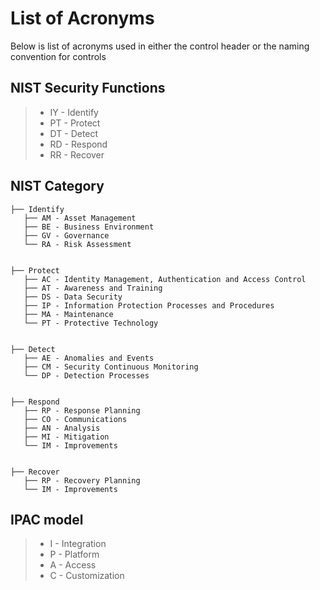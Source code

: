 # List of Acronyms

Below is list of acronyms used in either the control header or the naming convention for controls

## NIST Security Functions
>
> - IY - Identify
> - PT - Protect
> - DT - Detect
> - RD - Respond
> - RR - Recover

## NIST Category

    ├── Identify
       ├── AM - Asset Management
       ├── BE - Business Environment
       ├── GV - Governance
       └── RA - Risk Assessment


    ├── Protect
       ├── AC - Identity Management, Authentication and Access Control
       ├── AT - Awareness and Training
       ├── DS - Data Security
       ├── IP - Information Protection Processes and Procedures
       ├── MA - Maintenance
       └── PT - Protective Technology


    ├── Detect
       ├── AE - Anomalies and Events
       ├── CM - Security Continuous Monitoring
       └── DP - Detection Processes


    ├── Respond
       ├── RP - Response Planning
       ├── CO - Communications
       ├── AN - Analysis
       ├── MI - Mitigation
       └── IM - Improvements


    ├── Recover
       ├── RP - Recovery Planning
       └── IM - Improvements



## IPAC model
>
> - I - Integration
> - P - Platform
> - A - Access
> - C - Customization
